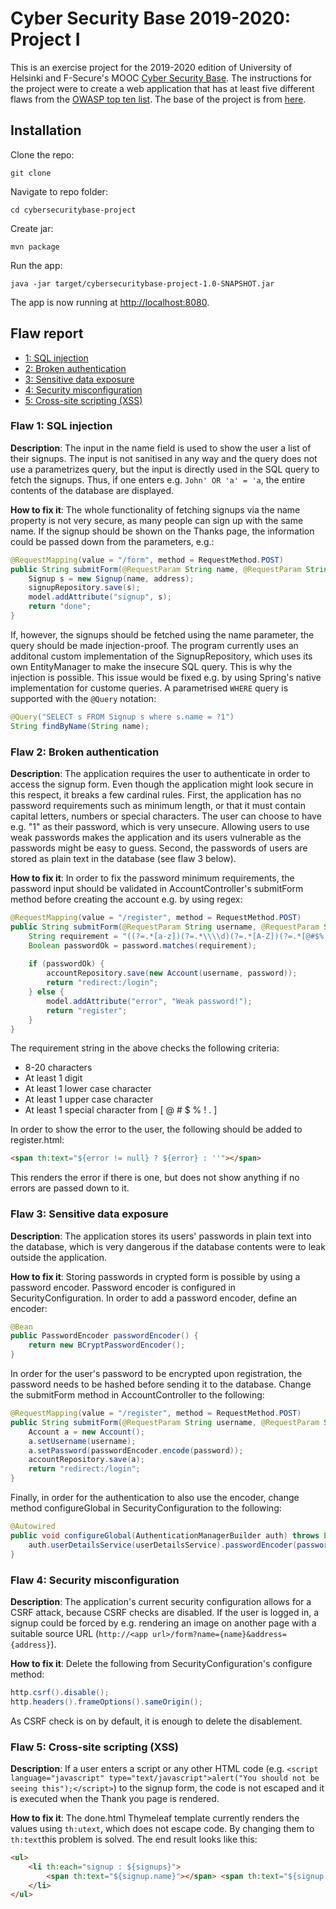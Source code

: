 # Cyber Security Base 2019-2020: Project I

This is an exercise project for the 2019-2020 edition of University of Helsinki and F-Secure's MOOC [Cyber Security Base](https://cybersecuritybase.mooc.fi/). The instructions for the project were to create a web application that has at least five different flaws from the [OWASP top ten list](https://www.owasp.org/images/7/72/OWASP_Top_10-2017_%28en%29.pdf.pdf). The base of the project is from [here](https://github.com/cybersecuritybase/cybersecuritybase-project). 

## Installation

Clone the repo:

```
git clone 
```

Navigate to repo folder:

```
cd cybersecuritybase-project
```

Create jar:

```
mvn package
```

Run the app:

```
java -jar target/cybersecuritybase-project-1.0-SNAPSHOT.jar
```

The app is now running at [http://localhost:8080](http://localhost:8080).

## Flaw report

* [1: SQL injection](#flaw-1-sql-injection)
* [2: Broken authentication](#flaw-2-broken-authentication)
* [3: Sensitive data exposure](#flaw-3-sensitive-data-exposure)
* [4: Security misconfiguration](#flaw-4-security-misconfiguration)
* [5: Cross-site scripting (XSS)](#flaw-5-cross-site-scripting-xss)

### Flaw 1: SQL injection

**Description**: The input in the name field is used to show the user a list of their signups. The input is not sanitised in any way and the query does not use a parametrizes query, but the input is directly used in the SQL query to fetch the signups. Thus, if one enters e.g. `John' OR 'a' = 'a`, the entire contents of the database are displayed.

**How to fix it**: The whole functionality of fetching signups via the name property is not very secure, as many people can sign up with the same name. If the signup should be shown on the Thanks page, the information could be passed down from the parameters, e.g.:

```java
@RequestMapping(value = "/form", method = RequestMethod.POST)
public String submitForm(@RequestParam String name, @RequestParam String address, Model model) {
    Signup s = new Signup(name, address);
    signupRepository.save(s);
    model.addAttribute("signup", s);
    return "done";
}
```

If, however, the signups should be fetched using the name parameter, the query should be made injection-proof. The program currently uses an additonal custom implementation of the SignupRepository, which uses its own EntityManager to make the insecure SQL query. This is why the injection is possible. This issue would be fixed e.g. by using Spring's native implementation for custome queries. A parametrised `WHERE` query is supported with the `@Query` notation:

```java
@Query("SELECT s FROM Signup s where s.name = ?1") 
String findByName(String name);
```

### Flaw 2: Broken authentication

**Description**: The application requires the user to authenticate in order to access the signup form. Even though the application might look secure in this respect, it breaks a few cardinal rules. First, the application has no password requirements such as minimum length, or that it must contain capital letters, numbers or special characters. The user can choose to have e.g. "1" as their password, which is very unsecure. Allowing users to use weak passwords makes the application and its users vulnerable as the passwords might be easy to guess. Second, the passwords of users are stored as plain text in the database (see flaw 3 below).

**How to fix it**: In order to fix the password minimum requirements, the password input should be validated in AccountController's submitForm method before creating the account e.g. by using regex:

```java
@RequestMapping(value = "/register", method = RequestMethod.POST)
public String submitForm(@RequestParam String username, @RequestParam String password, Model model) {
    String requirement = "((?=.*[a-z])(?=.*\\\\d)(?=.*[A-Z])(?=.*[@#$%!]).{8,20})";
    Boolean passwordOk = password.matches(requirement);
        
    if (passwordOk) {
        accountRepository.save(new Account(username, password));
        return "redirect:/login";
    } else {
        model.addAttribute("error", "Weak password!");
        return "register";
    }    
}
```
The requirement string in the above checks the following criteria: 

* 8-20 characters
* At least 1 digit
* At least 1 lower case character
* At least 1 upper case character
* At least 1 special character from [ @ # $ % ! . ]

In order to show the error to the user, the following should be added to register.html:

```html
<span th:text="${error != null} ? ${error} : ''"></span>
```

This renders the error if there is one, but does not show anything if no errors are passed down to it.

### Flaw 3: Sensitive data exposure

**Description**: The application stores its users' passwords in plain text into the database, which is very dangerous if the database contents were to leak outside the application.

**How to fix it**: Storing passwords in crypted form is possible by using a password encoder. Password encoder is configured in SecurityConfiguration. In order to add a password encoder, define an encoder:

```java
@Bean
public PasswordEncoder passwordEncoder() {
    return new BCryptPasswordEncoder();
}
```

In order for the user's password to be encrypted upon registration, the password needs to be hashed before sending it to the database. Change the submitForm method in AccountController to the following:

```java
@RequestMapping(value = "/register", method = RequestMethod.POST)
public String submitForm(@RequestParam String username, @RequestParam String password) {
    Account a = new Account();
    a.setUsername(username);
    a.setPassword(passwordEncoder.encode(password));
    accountRepository.save(a);
    return "redirect:/login";
}
```

Finally, in order for the authentication to also use the encoder, change method configureGlobal in SecurityConfiguration to the following:

```java
@Autowired
public void configureGlobal(AuthenticationManagerBuilder auth) throws Exception {
    auth.userDetailsService(userDetailsService).passwordEncoder(passwordEncoder());
}
```

### Flaw 4: Security misconfiguration

**Description**: The application's current security configuration allows for a CSRF attack, because CSRF checks are disabled. If the user is logged in, a signup could be forced by e.g. rendering an image on another page with a suitable source URL (`http://<app url>/form?name={name}&address={address}`).

**How to fix it**: Delete the following from SecurityConfiguration's configure method:

```java
http.csrf().disable();
http.headers().frameOptions().sameOrigin();
```

As CSRF check is on by default, it is enough to delete the disablement. 

### Flaw 5: Cross-site scripting (XSS)

**Description**: If a user enters a script or any other HTML code (e.g. `<script language="javascript" type="text/javascript">alert("You should not be seeing this");</script>`) to the signup form, the code is not escaped and it is executed when the Thank you page is rendered.

**How to fix it**: The done.html Thymeleaf template currently renders the values using `th:utext`, which does not escape code. By changing them to `th:text`this problem is solved. The end result looks like this:

```html
<ul>
    <li th:each="signup : ${signups}">
        <span th:text="${signup.name}"></span> <span th:text="${signup.address}"></span>
    </li>
</ul>
```